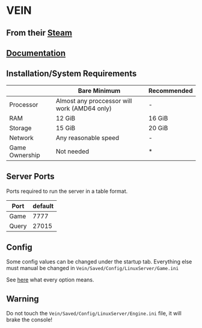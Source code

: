 # VEIN
<!--Please remove these comments and irelevent parts for the server egg your adding before summiting a PR request-->

## From their [Steam](https://store.steampowered.com/app/1857950/VEIN/)

## [Documentation](https://ramjet.notion.site/Server-Hosting-85f92f43f32548c1b5b33797ddf456ad)


## Installation/System Requirements
|  | Bare Minimum | Recommended |
|---------|---------|---------|
| Processor | Almost any proccessor will work (AMD64 only) | -|
| RAM | 12 GiB | 16 GiB |
| Storage | 15 GiB | 20 GiB |
| Network | Any reasonable speed |- |
| Game Ownership | Not needed | * |   

## Server Ports

Ports required to run the server in a table format.

| Port    | default |
|---------|---------|
| Game    | 7777    |
| Query   | 27015   |

## Config

Some config values can be changed under the startup tab.
Everything else must manual be changed in `Vein/Saved/Config/LinuxServer/Game.ini`

See [here](https://ramjet.notion.site/Server-Hosting-85f92f43f32548c1b5b33797ddf456ad) what every option means.

## Warning

Do not touch the `Vein/Saved/Config/LinuxServer/Engine.ini` file, it will brake the console!


